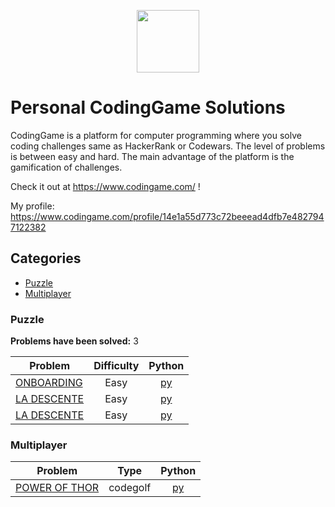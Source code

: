 <p align="center">
    <a href="https://www.codingame.com/">
        <img height=100 src="https://upload.wikimedia.org/wikipedia/fr/1/14/CodinGame_Logo.svg">
    </a>
</p>

# Personal CodingGame Solutions

CodingGame is a platform for computer programming where you solve coding challenges same as HackerRank or Codewars. The level of problems is between easy and hard. The main advantage of the platform is the gamification of challenges.

Check it out at https://www.codingame.com/ !

My profile: https://www.codingame.com/profile/14e1a55d773c72beeead4dfb7e4827947122382

## Categories

* [Puzzle](#puzzle)
* [Multiplayer](#multiplayer)

### Puzzle
**Problems have been solved:** 3

| Problem | Difficulty | Python |
|---------|:----------:|:------:|
| [ONBOARDING](https://www.codingame.com/training/easy/onboarding) | Easy | [py](puzzle/easy/ONBOARDING/solution.py) |
| [LA DESCENTE](https://www.codingame.com/training/easy/the-descent) | Easy | [py](puzzle/easy/LA%20DESCENTE/solution.py) |
| [LA DESCENTE](https://www.codingame.com/training/easy/power-of-thor-episode-1) | Easy | [py](puzzle/easy/POWER%20OF%20THOR%20-%20EPISODE%201/solution.py) |

### Multiplayer

| Problem | Type | Python |
|---------|:----------:|:------:|
| [POWER OF THOR](https://www.codingame.com/multiplayer/codegolf/power-of-thor) | codegolf | [py](multiplayer/codegolf/POWER%20OF%20THOR/solution.py) |
